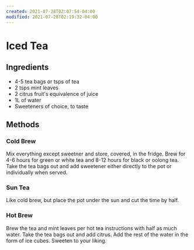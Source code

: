 ```yaml
---
created: 2021-07-28T02:07:54-04:00
modified: 2021-07-28T02:19:32-04:00
---
```


# Iced Tea

## Ingredients
* 4-5 tea bags or tsps of tea
* 2 tsps mint leaves
* 2 citrus fruit's equivalence of juice
* 1L of water
* Sweeteners of choice, to taste

## Methods
### Cold Brew
Mix everything except sweetner and store, covered, in the fridge. Brew for 4-6 hours for green or white tea and 8-12 hours for black or oolong tea. Take the tea bags out and add sweetener either directly to the pot or individually when served.

### Sun Tea
Like cold brew, but place the pot under the sun and cut the time by half.

### Hot Brew
Brew the tea and mint leaves per hot tea instructions with half as much water. Take the tea bags out and add citrus. Add the rest of the water in the form of ice cubes. Sweeten to your liking.
